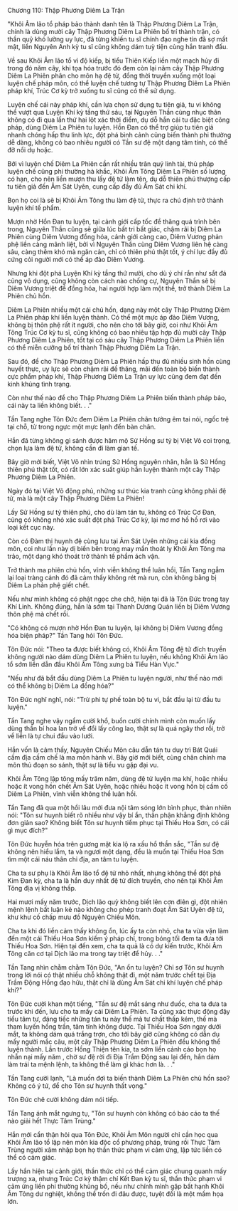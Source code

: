 




Chương 110: Thập Phương Diêm La Trận


"Khôi Âm lão tổ pháp bảo thành danh tên là Thập Phương Diêm La Trận, chính là dùng mười cây Thập Phương Diêm La Phiên bố trí thành trận, có thần quỷ khó lường uy lực, đã từng khiến tu sĩ chính đạo nghe tin đã sợ mất mật, liền Nguyên Anh kỳ tu sĩ cũng không dám tuỳ tiện cùng hắn tranh đấu.

Về sau Khôi Âm lão tổ vì độ kiếp, bị tiểu Thiên Kiếp liền một mạch hủy đi trong đó năm cây, khi tọa hóa trước đó đem còn lại năm cây Thập Phương Diêm La Phiên phân cho môn hạ đệ tử, đồng thời truyền xuống một loại luyện chế pháp môn, có thể luyện chế tương tự Thập Phương Diêm La Phiên pháp khí, Trúc Cơ kỳ trở xuống tu sĩ cũng có thể sử dụng.

Luyện chế cái này pháp khí, cần lựa chọn sử dụng tu tiên giả, tu vi không thể vượt qua Luyện Khí kỳ tầng thứ sáu, tại Nguyên Thần cùng nhục thân không có đi qua lần thứ hai lột xác thời điểm, dụ dỗ hắn cải tu đặc biệt công pháp, dùng Diêm La Phiên tu luyện. Hồn Đan có thể trợ giúp tu tiên giả nhanh chóng hấp thu linh lực, đột phá bình cảnh cũng biến thành phi thường dễ dàng, không có bao nhiêu người có Tần sư đệ một dạng tâm tính, có thể đỡ nổi dụ hoặc.

Bởi vì luyện chế Diêm La Phiên cần rất nhiều trân quý linh tài, thủ pháp luyện chế cũng phi thường hà khắc, Khôi Âm Tông Diêm La Phiên số lượng có hạn, cho nên liền mượn thu lấy đệ tử làm tên, dụ dỗ thiên phú thượng cấp tu tiên giả đến Âm Sát Uyên, cung cấp đầy đủ Âm Sát chi khí.

Bọn họ coi là sẽ bị Khôi Âm Tông thu làm đệ tử, thực ra chú định trở thành luyện khí tế phẩm.

Mượn nhờ Hồn Đan tu luyện, tại cảnh giới cấp tốc đề thăng quá trình bên trong, Nguyên Thần cũng sẽ giữa lúc bất tri bất giác, chậm rãi bị Diêm La Phiên cùng Diêm Vương đồng hóa, cảnh giới càng cao, Diêm Vương phản phệ liền càng mãnh liệt, bởi vì Nguyên Thần cùng Diêm Vương liên hệ càng sâu, càng thêm khó mà ngăn cản, chỉ có thiên phú thật tốt, ý chí lực đầy đủ cứng cỏi người mới có thể áp đảo Diêm Vương.

Nhưng khi đột phá Luyện Khí kỳ tầng thứ mười, cho dù ý chí rắn như sắt đá cũng vô dụng, cũng không còn cách nào chống cự, Nguyên Thần sẽ bị Diêm Vương triệt để đồng hóa, hai người hợp làm một thể, trở thành Diêm La Phiên chủ hồn.

Diêm La Phiên nhiều một cái chủ hồn, dạng này một cây Thập Phương Diêm La Phiên pháp khí liền luyện thành. Có thể một mực áp đảo Diêm Vương, không bị thôn phệ rất ít người, cho nên cho tới bây giờ, coi như Khôi Âm Tông Trúc Cơ kỳ tu sĩ, cũng không có bao nhiêu tập hợp đủ mười cây Thập Phương Diêm La Phiên, tốt tại có sáu cây Thập Phương Diêm La Phiên liền có thể miễn cưỡng bố trí thành Thập Phương Diêm La Trận.

Sau đó, để cho Thập Phương Diêm La Phiên hấp thu đủ nhiều sinh hồn cùng huyết thực, uy lực sẽ còn chậm rãi đề thăng, mãi đến toàn bộ biến thành cực phẩm pháp khí, Thập Phương Diêm La Trận uy lực cũng đem đạt đến kinh khủng tình trạng.

Còn như thế nào để cho Thập Phương Diêm La Phiên biến thành pháp bảo, cái này ta liền không biết. . ."

Tần Tang nghe Tôn Đức đem Diêm La Phiên chân tướng êm tai nói, ngốc trệ tại chỗ, từ trong ngực một mực lạnh đến bàn chân.

Hắn đã từng không gì sánh được hâm mộ Sử Hồng sư tỷ bị Việt Võ coi trọng, chọn lựa làm đệ tử, không cần đi làm gian tế.

Bây giờ mới biết, Việt Võ nhìn trúng Sử Hồng nguyên nhân, hẳn là Sử Hồng thiên phú thật tốt, có rất lớn xác suất giúp hắn luyện thành một cây Thập Phương Diêm La Phiên.

Ngày đó tại Việt Võ động phủ, những sư thúc kia tranh cũng không phải đệ tử, mà là một cây Thập Phương Diêm La Phiên!

Lấy Sử Hồng sư tỷ thiên phú, cho dù làm tán tu, không có Trúc Cơ Đan, cũng có không nhỏ xác suất đột phá Trúc Cơ kỳ, lại mơ mơ hồ hồ rơi vào loại kết cục này.

Còn có Đàm thị huynh đệ cùng lưu tại Âm Sát Uyên những cái kia đồng môn, coi như lần này dị biến bên trong may mắn thoát ly Khôi Âm Tông ma trảo, một dạng khó thoát trở thành tế phẩm ách vận.

Trở thành ma phiên chủ hồn, vĩnh viễn không thể luân hồi, Tần Tang ngẫm lại loại tràng cảnh đó đã cảm thấy không rét mà run, còn không bằng bị Diêm La phản phệ giết chết.

Nếu như mình không có phật ngọc che chở, hiện tại đã là Tôn Đức trong tay Khí Linh. Không đúng, hẳn là sớm tại Thanh Dương Quán liền bị Diêm Vương thôn phệ mà chết rồi.

"Có không có mượn nhờ Hồn Đan tu luyện, lại không bị Diêm Vương đồng hóa biện pháp?" Tần Tang hỏi Tôn Đức.

Tôn Đức nói: "Theo ta được biết không có, Khôi Âm Tông đệ tử đích truyền không người nào dám dùng Diêm La Phiên tu luyện, nếu không Khôi Âm lão tổ sớm liền dẫn đầu Khôi Âm Tông xưng bá Tiểu Hàn Vực."

"Nếu như đã bắt đầu dùng Diêm La Phiên tu luyện người, như thế nào mới có thể không bị Diêm La đồng hóa?"

Tôn Đức nghĩ nghĩ, nói: "Trừ phi tự phế toàn bộ tu vi, bắt đầu lại từ đầu tu luyện."

Tần Tang nghe vậy ngầm cười khổ, buồn cười chính mình còn muốn lấy dùng thần bí hoa lan trở về đổi lấy công lao, thật sự là quá ngây thơ rồi, trở về liền là tự chui đầu vào lưới.

Hắn vốn là cảm thấy, Nguyên Chiếu Môn câu dẫn tán tu duy trì Bát Quái cấm địa cấm chế là ma môn hành vi. Bây giờ mới biết, cùng chân chính ma môn thủ đoạn so sánh, thật sự là tiểu vu gặp đại vu.

Khôi Âm Tông lập tông mấy trăm năm, dùng đệ tử luyện ma khí, hoặc nhiều hoặc ít vong hồn chết Âm Sát Uyên, hoặc nhiều hoặc ít vong hồn bị cấm cố Diêm La Phiên, vĩnh viễn không thể luân hồi.

Tần Tang đã qua một hồi lâu mới đưa nội tâm sóng lớn bình phục, thản nhiên nói: "Tôn sư huynh biết rõ nhiều như vậy bí ẩn, thân phận khẳng định không đơn giản sao? Không biết Tôn sư huynh tiềm phục tại Thiếu Hoa Sơn, có cái gì mục đích?"

Tôn Đức huyễn hóa trên gương mặt kia lộ ra xấu hổ thần sắc, "Tần sư đệ không nên hiểu lầm, ta và ngươi một dạng, đều là muốn tại Thiếu Hoa Sơn tìm một cái náu thân chi địa, an tâm tu luyện.

Cha ta sư phụ là Khôi Âm lão tổ đệ tử nhỏ nhất, nhưng không thể đột phá Kim Đan kỳ, cha ta là hắn duy nhất đệ tử đích truyền, cho nên tại Khôi Âm Tông địa vị không thấp.

Hai mươi mấy năm trước, Dịch lão quỷ không biết lên cơn điên gì, đột nhiên mệnh lệnh bất luận kẻ nào không cho phép tranh đoạt Âm Sát Uyên đệ tử, khư khư cố chấp mưu đồ Nguyên Chiếu Môn.

Cha ta khi đó liền cảm thấy không ổn, lúc ấy ta còn nhỏ, cha ta vừa vặn làm đến một cái Thiếu Hoa Sơn kiếm ý pháp chỉ, trong bóng tối đem ta đưa tới Thiếu Hoa Sơn. Hiện tại đến xem, cha ta quả là có dự kiến trước, Khôi Âm Tông căn cơ tại Dịch lão ma trong tay triệt để hủy. . ."

Tần Tang nhìn chằm chằm Tôn Đức, "An ổn tu luyện? Chỉ sợ Tôn sư huynh trong lời nói có thật nhiều chỗ không thật đi, một năm trước chết tại Địa Trầm Động Hồng đạo hữu, thật chỉ là dùng Âm Sát chi khí luyện chế pháp khí?"

Tôn Đức cười khan một tiếng, "Tần sư đệ mắt sáng như đuốc, cha ta đưa ta trước khi đến, lưu cho ta mấy cái Diêm La Phiên. Ta cũng xác thực động đậy tiểu tâm tư, đáng tiếc những tán tu này thế mà tư chất thấp kém, thế mà tham luyến hồng trần, tâm tính không được. Tại Thiếu Hoa Sơn ngay dưới mắt, ta không dám quá trắng trợn, cho tới bây giờ cũng không có dẫn dụ mấy người mắc câu, một cây Thập Phương Diêm La Phiên đều không thể luyện thành. Lần trước Hồng Thiện tên kia, ta sớm liền cảnh cáo bọn họ nhẫn nại mấy năm , chờ sư đệ rời đi Địa Trầm Động sau lại đến, hắn dám làm trái ta mệnh lệnh, ta không thể làm gì khác hơn là. . ."

Tần Tang cười lạnh, "Là muốn đợi ta biến thành Diêm La Phiên chủ hồn sao? Không có ý tứ, để cho Tôn sư huynh thất vọng."

Tôn Đức chê cười không dám nói tiếp.

Tần Tang ánh mắt ngưng tụ, "Tôn sư huynh còn không có báo cáo ta thế nào giải hết Thực Tâm Trùng."

Hắn mới cẩn thận hỏi qua Tôn Đức, Khôi Âm Môn người chỉ cần học qua Khôi Âm lão tổ lập nên môn kia độc cổ phương pháp, trúng rồi Thực Tâm Trùng người xâm nhập bọn họ thần thức phạm vi cảm ứng, lập tức liền có thể có cảm giác.

Lấy hắn hiện tại cảnh giới, thần thức chỉ có thể cảm giác chung quanh mấy trượng xa, nhưng Trúc Cơ kỳ thậm chí Kết Đan kỳ tu sĩ, thần thức phạm vi cảm ứng liền phi thường khủng bố, nếu như chính mình gặp bất hạnh Khôi Âm Tông dư nghiệt, không thể trốn đi đâu được, tuyệt đối là một mầm họa lớn.




